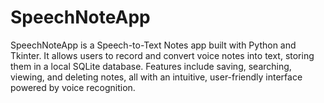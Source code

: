 # SpeechNoteApp
SpeechNoteApp is a Speech-to-Text Notes app built with Python and Tkinter. It allows users to record and convert voice notes into text, storing them in a local SQLite database. Features include saving, searching, viewing, and deleting notes, all with an intuitive, user-friendly interface powered by voice recognition.
